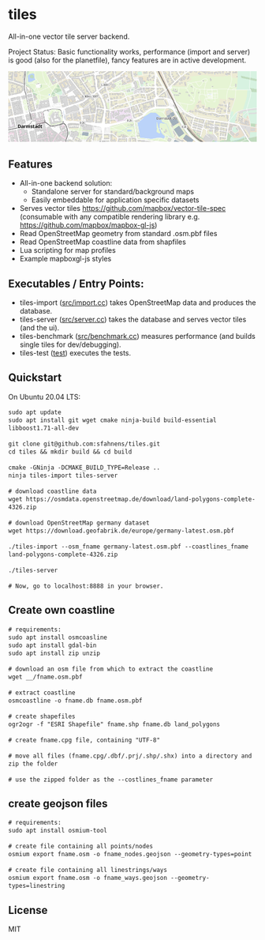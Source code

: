 # tiles

All-in-one vector tile server backend.

Project Status: Basic functionality works, performance (import and server) is good (also for the planetfile), fancy features are in active development.

![Style Example](https://raw.githubusercontent.com/sfahnens/tiles/screenshot/screenshot.png)

## Features

* All-in-one backend solution:
  * Standalone server for standard/background maps
  * Easily embeddable for application specific datasets
* Serves vector tiles https://github.com/mapbox/vector-tile-spec (consumable with any compatible rendering library e.g. https://github.com/mapbox/mapbox-gl-js)
* Read OpenStreetMap geometry from standard .osm.pbf files
* Read OpenStreetMap coastline data from shapfiles
* Lua scripting for map profiles
* Example mapboxgl-js styles

## Executables / Entry Points:
* tiles-import ([src/import.cc](src/import.cc)) takes OpenStreetMap data and produces the database.
* tiles-server ([src/server.cc](src/server.cc)) takes the database and serves vector tiles (and the ui).
* tiles-benchmark ([src/benchmark.cc](src/benchmark.cc)) measures performance (and builds single tiles for dev/debugging).
* tiles-test ([test](test)) executes the tests.

## Quickstart

On Ubuntu 20.04 LTS:

```
sudo apt update
sudo apt install git wget cmake ninja-build build-essential libboost1.71-all-dev

git clone git@github.com:sfahnens/tiles.git
cd tiles && mkdir build && cd build

cmake -GNinja -DCMAKE_BUILD_TYPE=Release ..
ninja tiles-import tiles-server

# download coastline data
wget https://osmdata.openstreetmap.de/download/land-polygons-complete-4326.zip

# download OpenStreetMap germany dataset
wget https://download.geofabrik.de/europe/germany-latest.osm.pbf

./tiles-import --osm_fname germany-latest.osm.pbf --coastlines_fname land-polygons-complete-4326.zip

./tiles-server

# Now, go to localhost:8888 in your browser.
```

## Create own coastline
```
# requirements:
sudo apt install osmcoasline
sudo apt install gdal-bin
sudo apt install zip unzip

# download an osm file from which to extract the coastline
wget __/fname.osm.pbf

# extract coastline
osmcoastline -o fname.db fname.osm.pbf

# create shapefiles
ogr2ogr -f "ESRI Shapefile" fname.shp fname.db land_polygons

# create fname.cpg file, containing "UTF-8"

# move all files (fname.cpg/.dbf/.prj/.shp/.shx) into a directory and zip the folder

# use the zipped folder as the --costlines_fname parameter
```

## create geojson files
```
# requirements:
sudo apt install osmium-tool

# create file containing all points/nodes
osmium export fname.osm -o fname_nodes.geojson --geometry-types=point

# create file containing all linestrings/ways
osmium export fname.osm -o fname_ways.geojson --geometry-types=linestring
```

## License

MIT
